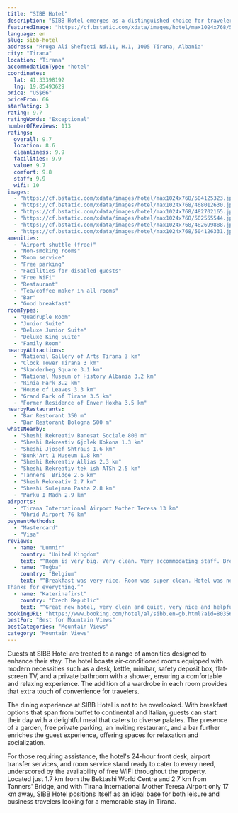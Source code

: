```yaml
---
title: "SIBB Hotel"
description: "SIBB Hotel emerges as a distinguished choice for travelers seeking a blend of comfort and convenience in Tirana."
featuredImage: "https://cf.bstatic.com/xdata/images/hotel/max1024x768/504125323.jpg?k=4af0571da02bbf132a7e0d791584cff131e6f5be3f8cee9b6f3a137a3d816874&o=&hp=1"
language: en
slug: sibb-hotel
address: "Rruga Ali Shefqeti Nd.11, H.1, 1005 Tirana, Albania"
city: "Tirana"
location: "Tirana"
accommodationType: "hotel"
coordinates:
  lat: 41.33398192
  lng: 19.85493629
price: "US$66"
priceFrom: 66
starRating: 3
rating: 9.7
ratingWords: "Exceptional"
numberOfReviews: 113
ratings:
  overall: 9.7
  location: 8.6
  cleanliness: 9.9
  facilities: 9.9
  value: 9.7
  comfort: 9.8
  staff: 9.9
  wifi: 10
images:
  - "https://cf.bstatic.com/xdata/images/hotel/max1024x768/504125323.jpg?k=4af0571da02bbf132a7e0d791584cff131e6f5be3f8cee9b6f3a137a3d816874&o=&hp=1"
  - "https://cf.bstatic.com/xdata/images/hotel/max1024x768/468012630.jpg?k=cd9704df032b85cfb8b6a1f143890c61daea2adbd7268f19ae45eac083680715&o=&hp=1"
  - "https://cf.bstatic.com/xdata/images/hotel/max1024x768/482702165.jpg?k=53108c5d92dfcf2246e64d902397f6c6b2266b009b95f024ce4af04b1196927e&o=&hp=1"
  - "https://cf.bstatic.com/xdata/images/hotel/max1024x768/502555544.jpg?k=281d7c3b3c3d3bde98a5ae012064768d6f5f7361753f143dffcdd1aaa680d584&o=&hp=1"
  - "https://cf.bstatic.com/xdata/images/hotel/max1024x768/482699888.jpg?k=8bc050e8ff0d836d34071e426ce81b3ec2e4a966855f270db900b95904271932&o=&hp=1"
  - "https://cf.bstatic.com/xdata/images/hotel/max1024x768/504126331.jpg?k=02c91e6da164239e4f6d37bea705ab07d006f7a603c439b62dee49279b219d2e&o=&hp=1"
amenities:
  - "Airport shuttle (free)"
  - "Non-smoking rooms"
  - "Room service"
  - "Free parking"
  - "Facilities for disabled guests"
  - "Free WiFi"
  - "Restaurant"
  - "Tea/coffee maker in all rooms"
  - "Bar"
  - "Good breakfast"
roomTypes:
  - "Quadruple Room"
  - "Junior Suite"
  - "Deluxe Junior Suite"
  - "Deluxe King Suite"
  - "Family Room"
nearbyAttractions:
  - "National Gallery of Arts Tirana 3 km"
  - "Clock Tower Tirana 3 km"
  - "Skanderbeg Square 3.1 km"
  - "National Museum of History Albania 3.2 km"
  - "Rinia Park 3.2 km"
  - "House of Leaves 3.3 km"
  - "Grand Park of Tirana 3.5 km"
  - "Former Residence of Enver Hoxha 3.5 km"
nearbyRestaurants:
  - "Bar Restorant 350 m"
  - "Bar Restorant Bologna 500 m"
whatsNearby:
  - "Sheshi Rekreativ Banesat Sociale 800 m"
  - "Sheshi Rekreativ Gjolek Kokona 1.3 km"
  - "Sheshi Jjosef Shtraus 1.6 km"
  - "Bunk'Art 1 Museum 1.8 km"
  - "Sheshi Rekreativ Allias 2.3 km"
  - "Sheshi Rekreativ tek ish ATSh 2.5 km"
  - "Tanners' Bridge 2.6 km"
  - "Shesh Rekreativ 2.7 km"
  - "Sheshi Sulejman Pasha 2.8 km"
  - "Parku I Madh 2.9 km"
airports:
  - "Tirana International Airport Mother Teresa 13 km"
  - "Ohrid Airport 76 km"
paymentMethods:
  - "Mastercard"
  - "Visa"
reviews:
  - name: "Lumnir"
    country: "United Kingdom"
    text: "“Room is very big. Very clean. Very accommodating staff. Breakfast very good. Freshly cooked eggs for you - whatever you like it. Location is not really accessible since it’s quite far from the centre but it has its own free parking area. Lovely...”"
  - name: "Tuğba"
    country: "Belgium"
    text: "“Breakfast was very nice. Room was super clean. Hotel was new. We are very happy to stay there as family.
Thanks for everything.”"
  - name: "Katerinafirst"
    country: "Czech Republic"
    text: "“Great new hotel, very clean and quiet, very nice and helpfull staff who really take care about thier job and the guests. STRONGLY RECOMMENDED HOTEL! Very nice home made food as well (including home made breafkfast)”"
bookingURL: "https://www.booking.com/hotel/al/sibb.en-gb.html?aid=8035640"
bestFor: "Best for Mountain Views"
bestCategories: "Mountain Views"
category: "Mountain Views"
---
```


Guests at SIBB Hotel are treated to a range of amenities designed to enhance their stay. The hotel boasts air-conditioned rooms equipped with modern necessities such as a desk, kettle, minibar, safety deposit box, flat-screen TV, and a private bathroom with a shower, ensuring a comfortable and relaxing experience. The addition of a wardrobe in each room provides that extra touch of convenience for travelers.

The dining experience at SIBB Hotel is not to be overlooked. With breakfast options that span from buffet to continental and Italian, guests can start their day with a delightful meal that caters to diverse palates. The presence of a garden, free private parking, an inviting restaurant, and a bar further enriches the guest experience, offering spaces for relaxation and socialization.

For those requiring assistance, the hotel's 24-hour front desk, airport transfer services, and room service stand ready to cater to every need, underscored by the availability of free WiFi throughout the property. Located just 1.7 km from the Bektashi World Centre and 2.7 km from Tanners' Bridge, and with Tirana International Mother Teresa Airport only 17 km away, SIBB Hotel positions itself as an ideal base for both leisure and business travelers looking for a memorable stay in Tirana.